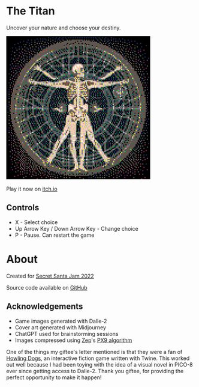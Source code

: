 # The Titan
Uncover your nature and choose your destiny.


[![Low resolution image of a skeleton positioned like the Vitruvian Man by Leonardo da Vinci](images/cover.png)](https://minimechmedia.itch.io/the-titan)

Play it now on [itch.io](https://minimechmedia.itch.io/the-titan)


## Controls
* X - Select choice
* Up Arrow Key / Down Arrow Key - Change choice
* P - Pause. Can restart the game




# About
Created for [Secret Santa Jam 2022](https://itch.io/jam/secret-santa-jam-2022)  


Source code available on [GitHub](https://github.com/CaterpillarGames/pico8-games/tree/master/carts/the-titan)


## Acknowledgements
* Game images generated with Dalle-2
* Cover art generated with Midjourney
* ChatGPT used for brainstorming sessions
* Images compressed using [Zep](https://www.lexaloffle.com/bbs/?uid=1)'s [PX9 algorithm](https://www.lexaloffle.com/bbs/?tid=34058)



One of the things my giftee's letter mentioned is that they were a fan of [Howling Dogs](https://xrafstar.monster/games/twine/howlingdogs/),
an interactive fiction game written with Twine. This worked out well because I had been toying with the idea of a visual
novel in PICO-8 ever since getting access to Dalle-2. Thank you giftee, for providing the
perfect opportunity to make it happen!
